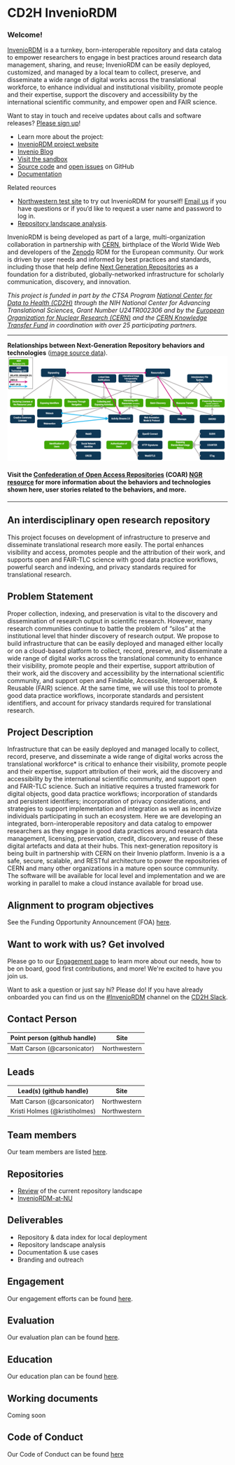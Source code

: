 # CD2H InvenioRDM

### Welcome!

[InvenioRDM](https://inveniosoftware.org/products/rdm/) is a a turnkey, born-interoperable repository and data catalog to empower researchers to engage in best practices around research data management, sharing, and reuse; InvenioRDM can be easily deployed, customized, and managed by a local team to collect, preserve, and disseminate a wide range of digital works across the translational workforce, to enhance individual and institutional visibility, promote people and their expertise, support the discovery and accessibility by the international scientific community, and empower open and FAIR science. 

Want to stay in touch and receive updates about calls and software releases? [Please sign up](https://forms.gle/sVL7QWG6GwCW6dhn9)! 

* Learn more about the project:
* [InvenioRDM project website](https://inveniosoftware.org/products/rdm/)
* [Invenio Blog](https://inveniosoftware.org/blog/)
* [Visit the sandbox](https://inveniordm.web.cern.ch/)
* [Source code](https://github.com/inveniosoftware/invenio-app-rdm) and [open issues](https://github.com/inveniosoftware/invenio-rdm-records/issues) on GitHub
* [Documentation](https://inveniordm.docs.cern.ch/)
 
Related reources
* [Northwestern test site](http://bit.ly/inveniordm-at-nu) to try out InvenioRDM for yourself! [Email us](mailto:invenioRDM@northwestern.edu) if you have questions or if you’d like to request a user name and password to log in.
* [Repository landscape analysis](https://docs.google.com/spreadsheets/d/1mhLmp2pwUyHLxOmOFmZFVUK1ft6r5QY9ffXRWdlT6BY/edit#gid=13546219).

InvenioRDM is being developed as part of a large, multi-organization collaboration in partnership with [CERN](https://home.cern/), birthplace of the World Wide Web and developers of the [Zenodo](https://zenodo.org/) RDM for the European community. Our work is driven by user needs and informed by best practices and standards, including those that help define [Next Generation Repositories](http://ngr.coar-repositories.org/) as a foundation for a distributed, globally-networked infrastructure for scholarly communication, discovery, and innovation. 

_This project is funded in part by the CTSA Program [National Center for Data to Health (CD2H)](https://ctsa.ncats.nih.gov/cd2h/) through the NIH National Center for Advancing Translational Sciences, Grant Number U24TR002306 and by the [European Organization for Nuclear Research (CERN)](https://home.cern/) and the [CERN Knowledge Transfer Fund](https://kt.cern/cern-knowledge-transfer-fund-overview) in coordination with over 25 participating partners._

________________

**Relationships between Next-Generation Repository behaviors and technologies** ([image source data](http://ngr.coar-repositories.org/)). 
![alt text](https://github.com/data2health/InvenioRDM/blob/master/NGR_Behaviors%26Technologies_19_09.png "NGR Behaviors and Technologies")

#### Visit the [Confederation of Open Access Repositories](https://www.coar-repositories.org/) (COAR) [NGR resource](http://ngr.coar-repositories.org/) for more information about the behaviors and technologies shown here, user stories related to the behaviors, and more. 

________________

## An interdisciplinary open research repository

This project focuses on development of infrastructure to preserve and disseminate translational research more easily. The portal enhances visibility and access, promotes people and the attribution of their work, and supports open and FAIR-TLC science with good data practice workflows, powerful search and indexing, and privacy standards required for translational research.

## Problem Statement

Proper collection, indexing, and preservation is vital to the discovery and dissemination of research output in scientific research. However, many research communities continue to battle the problem of “silos” at the institutional level that hinder discovery of research output. We propose to build infrastructure that can be easily deployed and managed either locally or on a cloud-based platform to collect, record, preserve, and disseminate a wide range of digital works across the translational community to enhance their visibility, promote people and their expertise, support attribution of their work, aid the discovery and accessibility by the international scientific community, and support open and Findable, Accessible, Interoperable, & Reusable (FAIR) science. At the same time, we will use this tool to promote good data practice workflows, incorporate standards and persistent identifiers, and account for privacy standards required for translational research. 

## Project Description

Infrastructure that can be easily deployed and managed locally to collect, record, preserve, and disseminate a wide range of digital works across the translational workforce\* is critical to enhance their visibility, promote people and their expertise, support attribution of their work, aid the discovery and accessibility by the international scientific community, and support open and FAIR-TLC science. Such an initiative requires a trusted framework for digital objects, good data practice workflows; incorporation of standards and persistent identifiers; incorporation of privacy considerations, and strategies to support implementation and integration as well as incentivize individuals participating in such an ecosystem. Here we are developing an integrated, born-interoperable repository and data catalog to empower researchers as they engage in good data practices around research data management, licensing, preservation, credit, discovery, and reuse of these digital artefacts and data at their hubs. This next-generation repository is being built in partnership with CERN on their Invenio platform. Invenio is a a safe, secure, scalable, and RESTful architecture to power the repositories of CERN and many other organizations in a mature open source community. The software will be available for local level and implementation and we are working in parallel to make a cloud instance available for broad use.

## Alignment to program objectives
See the Funding Opportunity Announcement (FOA) [here](https://github.com/data2health/roadmap/blob/master/cd2h-foa.md).

## Want to work with us? Get involved
Please go to our [Engagement page](https://github.com/data2health/InvenioRDM/blob/master/engagement.md) to learn more about our needs, how to be on board, good first contributions, and more! We're excited to have you join us. 

Want to ask a question or just say hi? Please do! If you have already onboarded you can find us on the [#InvenioRDM](https://app.slack.com/client/T4SPTQGE7/CGH677GUT) channel on the [CD2H Slack](https://cd2h.slack.com/messages).

## Contact Person

| **Point person (github handle)**  | **Site** |
----------|--------------|
| Matt Carson (@carsonicator) | Northwestern
## Leads

Lead(s) (github handle) | Site
----------|--------------|
| Matt Carson (@carsonicator) | Northwestern
| Kristi Holmes (@kristiholmes) | Northwestern

## Team members 

Our team members are listed [here](https://github.com/data2health/InvenioRDM/blob/master/team.md).

## Repositories

* [Review](https://github.com/data2health/repository-and-index-software) of the current repository landscape
* [InvenioRDM-at-NU](https://github.com/galterlibrary/InvenioRDM-at-NU)

## Deliverables

* Repository & data index for local deployment
* Repository landscape analysis
* Documentation & use cases
* Branding and outreach

## Engagement

Our engagement efforts can be found [here](https://github.com/data2health/InvenioRDM/blob/master/engagement.md).

## Evaluation

Our evaluation plan can be found [here](https://github.com/data2health/InvenioRDM/blob/master/evaluation.md).

## Education

Our education plan can be found [here](https://github.com/data2health/InvenioRDM/blob/master/education.md).

## Working documents

Coming soon

## Code of Conduct
Our Code of Conduct can be found [here](https://github.com/data2health/InvenioRDM/blob/master/CODE_OF_CONDUCT.md)
